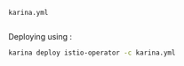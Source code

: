`karina.yml`

```yaml

```

Deploying using :

```bash
karina deploy istio-operator -c karina.yml
```
